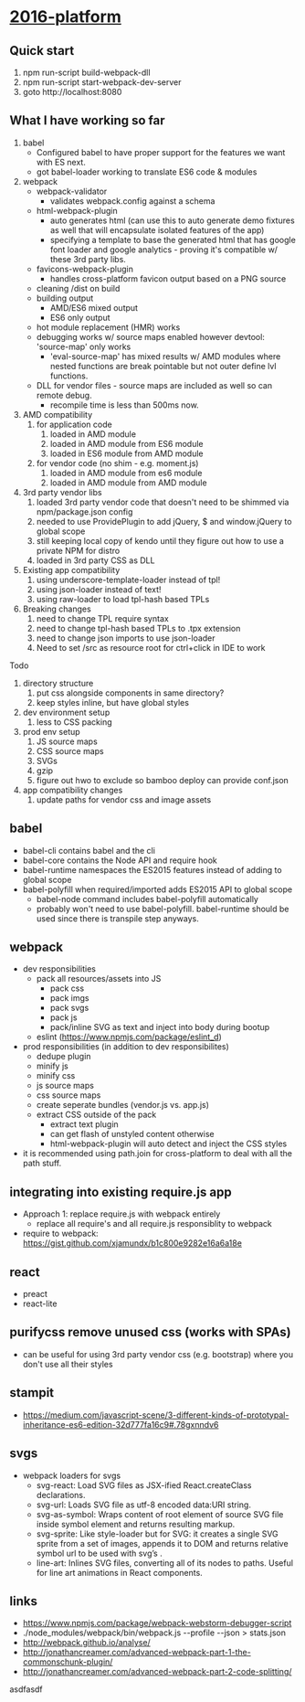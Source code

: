 # [2016-platform](https://github.com/epikhighs/2016-platform)

## Quick start

1. npm run-script build-webpack-dll
1. npm run-script start-webpack-dev-server
1. goto http://localhost:8080

## What I have working so far

1. babel
    - Configured babel to have proper support for the features we want with ES next.
    - got babel-loader working to translate ES6 code & modules
1. webpack
    - webpack-validator
        - validates webpack.config against a schema
    - html-webpack-plugin
        - auto generates html (can use this to auto generate demo fixtures as well that will encapsulate isolated features of the app)
        - specifying a template to base the generated html that has google font loader and google analytics - proving it's compatible w/ these 3rd party libs.
    - favicons-webpack-plugin
        - handles cross-platform favicon output based on a PNG source
    - cleaning /dist on build
    - building output
        - AMD/ES6 mixed output
        - ES6 only output
    - hot module replacement (HMR) works
    - debugging works w/ source maps enabled however devtool: 'source-map' only works
        - 'eval-source-map' has mixed results w/ AMD modules where nested functions are break pointable but not outer define lvl functions.
    - DLL for vendor files - source maps are included as well so can remote debug.
        - recompile time is less than 500ms now.
1. AMD compatibility
    1. for application code
        1. loaded in AMD module
        1. loaded in AMD module from ES6 module
        1. loaded in ES6 module from AMD module
    1. for vendor code (no shim - e.g. moment.js)
        1. loaded in AMD module from es6 module
        1. loaded in AMD module from AMD module
1. 3rd party vendor libs
    1. loaded 3rd party vendor code that doesn't need to be shimmed via npm/package.json config
    1. needed to use ProvidePlugin to add jQuery, $ and window.jQuery to global scope
    1. still keeping local copy of kendo until they figure out how to use a private NPM for distro
    1. loaded in 3rd party CSS as DLL
1. Existing app compatibility
    1. using underscore-template-loader instead of tpl!
    1. using json-loader instead of text!
    1. using raw-loader to load tpl-hash based TPLs
1. Breaking changes
    1. need to change TPL require syntax
    1. need to change tpl-hash based TPLs to .tpx extension
    1. need to change json imports to use json-loader
    1. Need to set /src as resource root for ctrl+click in IDE to work

Todo

1. directory structure
    1. put css alongside components in same directory?
    1. keep styles inline, but have global styles
1. dev environment setup
    1. less to CSS packing
1. prod env setup
    1. JS source maps
    1. CSS source maps
    1. SVGs
    1. gzip
    1. figure out hwo to exclude so bamboo deploy can provide conf.json
1. app compatibility changes
    1. update paths for vendor css and image assets
    

## babel
* babel-cli contains babel and the cli
* babel-core contains the Node API and require hook
* babel-runtime namespaces the ES2015 features instead of adding to global scope
* babel-polyfill when required/imported adds ES2015 API to global scope
    * babel-node command includes babel-polyfill automatically
    * probably won't need to use babel-polyfill.  babel-runtime should be used since there is transpile step anyways.

## webpack
* dev responsibilities
    * pack all resources/assets into JS
        * pack css
        * pack imgs
        * pack svgs
        * pack js
        * pack/inline SVG as text and inject into body during bootup
    * eslint (https://www.npmjs.com/package/eslint_d)
* prod responsibilities (in addition to dev responsibilites)
    * dedupe plugin
    * minify js
    * minify css
    * js source maps
    * css source maps
    * create seperate bundles (vendor.js vs. app.js)
    * extract CSS outside of the pack
        * extract text plugin
        * can get flash of unstyled content otherwise
        * html-webpack-plugin will auto detect and inject the CSS styles
* it is recommended using path.join for cross-platform to deal with all the path stuff.

## integrating into existing require.js app
* Approach 1: replace require.js with webpack entirely
    * replace all require's and all require.js responsiblity to webpack
* require to webpack: https://gist.github.com/xjamundx/b1c800e9282e16a6a18e

## react
* preact
* react-lite

## purifycss remove unused css (works with SPAs)
* can be useful for using 3rd party vendor css (e.g. bootstrap) where you don't use all their styles

## stampit
* https://medium.com/javascript-scene/3-different-kinds-of-prototypal-inheritance-es6-edition-32d777fa16c9#.78gxnndv6

## svgs
* webpack loaders for svgs
    * svg-react: Load SVG files as JSX-ified React.createClass declarations.
    * svg-url: Loads SVG file as utf-8 encoded data:URI string.
    * svg-as-symbol: Wraps content of root element of source SVG file inside symbol element and returns resulting markup.
    * svg-sprite: Like style-loader but for SVG: it creates a single SVG sprite from a set of images, appends it to DOM and returns relative symbol url to be used with svg’s <use>.
    * line-art: Inlines SVG files, converting all of its nodes to paths. Useful for line art animations in React components.
    
## links
* https://www.npmjs.com/package/webpack-webstorm-debugger-script
* ./node_modules/webpack/bin/webpack.js --profile --json > stats.json
* http://webpack.github.io/analyse/
* http://jonathancreamer.com/advanced-webpack-part-1-the-commonschunk-plugin/
* http://jonathancreamer.com/advanced-webpack-part-2-code-splitting/

asdfasdf
